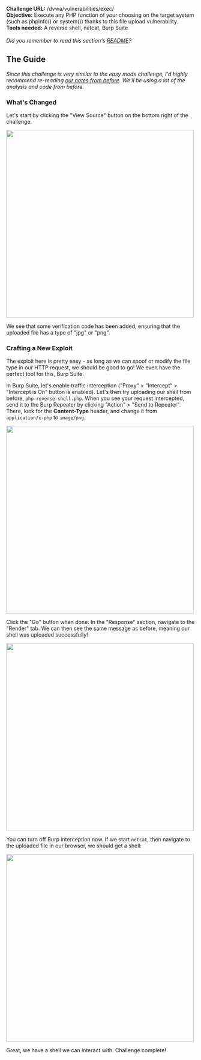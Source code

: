<b>Challenge URL:</b> /dvwa/vulnerabilities/exec/
<br>
<b>Objective:</b> Execute any PHP function of your choosing on the target system (such as phpinfo() or system()) thanks to this file upload vulnerability.
<br>
<b>Tools needed:</b> A reverse shell, netcat, Burp Suite
<br><br>
<i>Did you remember to read this section's <a href="https://github.com/mrudnitsky/dvwa-guide-2019/blob/master/medium/README.md" target="_blank">README</a>?</i>

<h2><b>The Guide</b></h2>

<i>Since this challenge is very similar to the easy mode challenge, I'd highly recommend re-reading <a href="https://github.com/mrudnitsky/dvwa-guide-2019/blob/master/low/Challenge%2005:%20File%20Upload.md" target="_blank">our notes from before</a>. We'll be using a lot of the analysis and code from before.</i>

<h3><b>What's Changed</b></h3>

Let's start by clicking the "View Source" button on the bottom right of the challenge.

<img src="https://github.com/mrudnitsky/dvwa-guide-2019/blob/master/medium/screenshots/uploadsource.png" width="500">

We see that some verification code has been added, ensuring that the uploaded file has a type of "jpg" or "png".

<h3><b>Crafting a New Exploit</b></h3>

The exploit here is pretty easy - as long as we can spoof or modify the file type in our HTTP request, we should be good to go! We even have the perfect tool for this, Burp Suite.

In Burp Suite, let's enable traffic interception ("Proxy" > "Intercept" > "Intercept is On" button is enabled). Let's then try uploading our shell from before, <code>php-reverse-shell.php</code>. When you see your request intercepted, send it to the Burp Repeater by clicking "Action" > "Send to Repeater". There, look for the <b>Content-Type</b> header, and change it from <code>application/x-php</code> to <code>image/png</code>.

<img src="https://github.com/mrudnitsky/dvwa-guide-2019/blob/master/medium/screenshots/uploadrepeater.png" width="500">

Click the "Go" button when done. In the "Response" section, navigate to the "Render" tab. We can then see the same message as before, meaning our shell was uploaded successfully! 

<img src="https://github.com/mrudnitsky/dvwa-guide-2019/blob/master/medium/screenshots/uploadrender.png" width="500">

You can turn off Burp interception now. If we start <code>netcat</code>, then navigate to the uploaded file in our browser, we should get a shell:

<img src="https://github.com/mrudnitsky/dvwa-guide-2019/blob/master/medium/screenshots/uploadsuccess.png" width="500">

Great, we have a shell we can interact with. Challenge complete!
